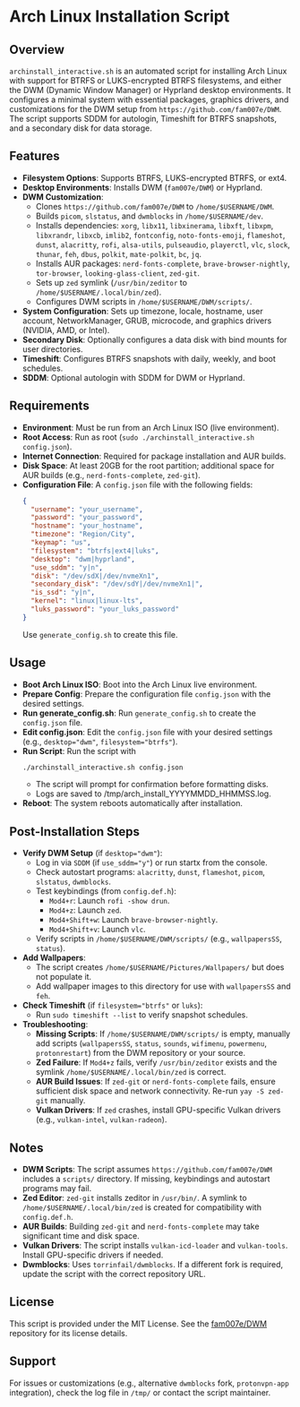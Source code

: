 # Arch Linux Installation Script

## Overview

`archinstall_interactive.sh` is an automated script for installing Arch Linux with support for BTRFS or LUKS-encrypted BTRFS filesystems, and either the DWM (Dynamic Window Manager) or Hyprland desktop environments. It configures a minimal system with essential packages, graphics drivers, and customizations for the DWM setup from `https://github.com/fam007e/DWM`. The script supports SDDM for autologin, Timeshift for BTRFS snapshots, and a secondary disk for data storage.

## Features

- **Filesystem Options**: Supports BTRFS, LUKS-encrypted BTRFS, or ext4.
- **Desktop Environments**: Installs DWM (`fam007e/DWM`) or Hyprland.
- **DWM Customization**:
  - Clones `https://github.com/fam007e/DWM` to `/home/$USERNAME/DWM`.
  - Builds `picom`, `slstatus`, and `dwmblocks` in `/home/$USERNAME/dev`.
  - Installs dependencies: `xorg`, `libx11`, `libxinerama`, `libxft`, `libxpm`, `libxrandr`, `libxcb`, `imlib2`, `fontconfig`, `noto-fonts-emoji`, `flameshot`, `dunst`, `alacritty`, `rofi`, `alsa-utils`, `pulseaudio`, `playerctl`, `vlc`, `slock`, `thunar`, `feh`, `dbus`, `polkit`, `mate-polkit`, `bc`, `jq`.
  - Installs AUR packages: `nerd-fonts-complete`, `brave-browser-nightly`, `tor-browser`, `looking-glass-client`, `zed-git`.
  - Sets up `zed` symlink (`/usr/bin/zeditor` to `/home/$USERNAME/.local/bin/zed`).
  - Configures DWM scripts in `/home/$USERNAME/DWM/scripts/`.
- **System Configuration**: Sets up timezone, locale, hostname, user account, NetworkManager, GRUB, microcode, and graphics drivers (NVIDIA, AMD, or Intel).
- **Secondary Disk**: Optionally configures a data disk with bind mounts for user directories.
- **Timeshift**: Configures BTRFS snapshots with daily, weekly, and boot schedules.
- **SDDM**: Optional autologin with SDDM for DWM or Hyprland.

## Requirements

- **Environment**: Must be run from an Arch Linux ISO (live environment).
- **Root Access**: Run as root (`sudo ./archinstall_interactive.sh config.json`).
- **Internet Connection**: Required for package installation and AUR builds.
- **Disk Space**: At least 20GB for the root partition; additional space for AUR builds (e.g., `nerd-fonts-complete`, `zed-git`).
- **Configuration File**: A `config.json` file with the following fields:
  ```json
  {
    "username": "your_username",
    "password": "your_password",
    "hostname": "your_hostname",
    "timezone": "Region/City",
    "keymap": "us",
    "filesystem": "btrfs|ext4|luks",
    "desktop": "dwm|hyprland",
    "use_sddm": "y|n",
    "disk": "/dev/sdX|/dev/nvmeXn1",
    "secondary_disk": "/dev/sdY|/dev/nvmeXn1|",
    "is_ssd": "y|n",
    "kernel": "linux|linux-lts",
    "luks_password": "your_luks_password"
  }
  ```
  Use `generate_config.sh` to create this file.

## Usage

- **Boot Arch Linux ISO**: Boot into the Arch Linux live environment.
- **Prepare Config**: Prepare the configuration file `config.json` with the desired settings.
- **Run generate_config.sh**: Run `generate_config.sh` to create the `config.json` file.
- **Edit config.json**: Edit the `config.json` file with your desired settings (e.g., `desktop="dwm"`, `filesystem="btrfs"`).
- **Run Script**: Run the script with
  ```sh
  ./archinstall_interactive.sh config.json
  ```
  - The script will prompt for confirmation before formatting disks.
  - Logs are saved to /tmp/arch_install_YYYYMMDD_HHMMSS.log.
- **Reboot**: The system reboots automatically after installation.

## Post-Installation Steps

- **Verify DWM Setup** (if `desktop="dwm"`):
  - Log in via `SDDM` (if `use_sddm="y"`) or run startx from the console.
  - Check autostart programs: `alacritty`, `dunst`, `flameshot`, `picom`, `slstatus`, `dwmblocks`.
  - Test keybindings (from `config.def.h`):
    - `Mod4+r`: Launch `rofi -show drun`.
    - `Mod4+z`: Launch `zed`.
    - `Mod4+Shift+w`: Launch `brave-browser-nightly`.
    - `Mod4+Shift+v`: Launch `vlc`.
  - Verify scripts in `/home/$USERNAME/DWM/scripts/` (e.g., `wallpapersSS`, `status`).
- **Add Wallpapers**:
  - The script creates `/home/$USERNAME/Pictures/Wallpapers/` but does not populate it.
  - Add wallpaper images to this directory for use with `wallpapersSS` and `feh`.
- **Check Timeshift** (if `filesystem="btrfs"` or `luks`):
  - Run `sudo timeshift --list` to verify snapshot schedules.
- **Troubleshooting**:
  - **Missing Scripts**: If `/home/$USERNAME/DWM/scripts/` is empty, manually add scripts (`wallpapersSS`, `status`, `sounds`, `wifimenu`, `powermenu`, `protonrestart`) from the DWM repository or your source.
  - **Zed Failure**: If `Mod4+z` fails, verify `/usr/bin/zeditor` exists and the symlink `/home/$USERNAME/.local/bin/zed` is correct.
  - **AUR Build Issues**: If `zed-git` or `nerd-fonts-complete` fails, ensure sufficient disk space and network connectivity. Re-run `yay -S zed-git` manually.
  - **Vulkan Drivers**: If `zed` crashes, install GPU-specific Vulkan drivers (e.g., `vulkan-intel`, `vulkan-radeon`).

## Notes

- **DWM Scripts**: The script assumes `https://github.com/fam007e/DWM` includes a `scripts/` directory. If missing, keybindings and autostart programs may fail.
- **Zed Editor**: `zed-git` installs zeditor in `/usr/bin/`. A symlink to `/home/$USERNAME/.local/bin/zed` is created for compatibility with `config.def.h`.
- **AUR Builds**: Building `zed-git` and `nerd-fonts-complete` may take significant time and disk space.
- **Vulkan Drivers**: The script installs `vulkan-icd-loader` and `vulkan-tools`. Install GPU-specific drivers if needed.
- **Dwmblocks**: Uses `torrinfail/dwmblocks`. If a different fork is required, update the script with the correct repository URL.

## License

This script is provided under the MIT License. See the [fam007e/DWM](https://github.com/fam007e/DWM) repository for its license details.

## Support

For issues or customizations (e.g., alternative `dwmblocks` fork, `protonvpn-app` integration), check the log file in `/tmp/` or contact the script maintainer.
